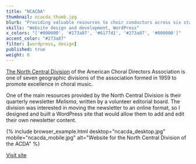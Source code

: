 ```yaml
---
title: "NCACDA"
thumbnail: ncacda_thumb.jpg
blurb: "Providing valuable resources to choir conductors across six states."
skills: "Website design and development, WordPress"
x_colors: "['#000000', '#273a87', '#6177d1', '#273a87', '#000000']"
accent_color: "#273a87"
filter: [wordpress, design]
published: true
weight: 6
---
```

[The North Central Division][ncacda] of the American Choral Directors Association is one of seven geographic divisions of the association formed in 1959 to promote excellence in choral music.

One of the main resources provided by the North Central Division is their quarterly newsletter  *Melisma*, written by a volunteer editorial board. The division was interested in moving the newsletter to an online format, so I designed and built a WordPress site that would allow them to add and edit their own newsletter content.

{% include browser_example.html desktop="ncacda_desktop.jpg" mobile="ncacda_mobile.jpg" alt="Website for the North Central Division of the ACDA" %}

<a href="http://ncacda.org" class="button">Visit site</a>

[ncacda]: http://ncacda.org